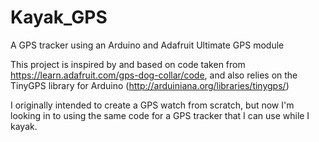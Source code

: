 # Kayak_GPS
A GPS tracker using an Arduino and Adafruit Ultimate GPS module

This project is inspired by and based on code taken from https://learn.adafruit.com/gps-dog-collar/code, and also relies on the TinyGPS library for Arduino (http://arduiniana.org/libraries/tinygps/)

I originally intended to create a GPS watch from scratch, but now I'm looking in to using the same code for a GPS tracker that I can use while I kayak. 
